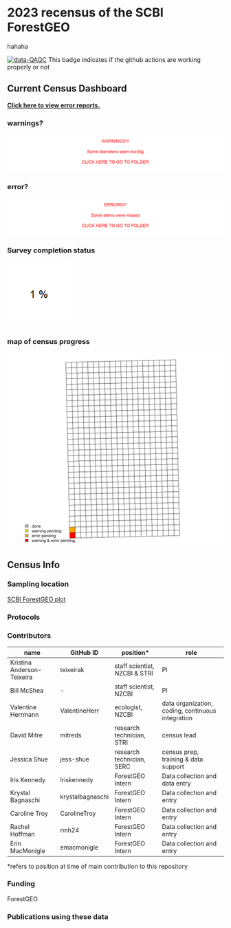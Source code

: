 # 2023 recensus of the SCBI ForestGEO

hahaha

[![data-QAQC](https://github.com/SCBI-ForestGEO/2023census/actions/workflows/data-QAQC.yaml/badge.svg)](https://github.com/SCBI-ForestGEO/2023census/actions/workflows/data-QAQC.yaml) This badge indicates if the github actions are working properly or not

## Current Census Dashboard


**[Click here to view error reports.](https://github.com/SCBI-ForestGEO/2023census/tree/main/QAQC_reports/)**

### warnings? 

[![There_is_no_warnings_:-)](https://raw.githubusercontent.com/SCBI-ForestGEO/2023census/main/QAQC_reports/warnings.png)](https://github.com/SCBI-ForestGEO/2023census/tree/main/QAQC_reports)

### error?
[![There_is_no_errors_:-)](https://raw.githubusercontent.com/SCBI-ForestGEO/2023census/main/QAQC_reports/errors.png)](https://github.com/SCBI-ForestGEO/2023census/tree/main/QAQC_reports)


### Survey completion status
![percent_completion](https://raw.githubusercontent.com/SCBI-ForestGEO/2023census/main/QAQC_reports/percent_completion.png)

### map of census progress
![map_of_completion](https://raw.githubusercontent.com/SCBI-ForestGEO/2023census/main/QAQC_reports/map_of_error_and_warnings.png) 





## Census Info

### Sampling location
[SCBI ForestGEO plot](https://forestgeo.si.edu/sites/north-america/smithsonian-conservation-biology-institute)


### Protocols

### Contributors
| name | GitHub ID| position* | role |
| -----| ---- | ---- |---- |
| Kristina Anderson-Teixeira | teixeirak | staff scientist, NZCBI & STRI | PI |
| Bill McShea | - | staff scientist, NZCBI | PI |
| Valentine Herrmann | ValentineHerr | ecologist, NZCBI | data organization, coding, continuous integration |
| David Mitre | mitreds | research technician, STRI | census lead |
| Jessica Shue | jess-shue | research technician, SERC | census prep, training & data support |
|Iris Kennedy|Iriskennedy|ForestGEO Intern|Data collection  and data entry|
| Krystal Bagnaschi | krystalbagnaschi | ForestGEO Intern | Data collection and entry |
| Caroline Troy | CarolineTroy | ForestGEO Intern | Data collection and entry |
| Rachel Hoffman | rmh24 | ForestGEO Intern | Data collection and entry |
| Erin MacMonigle |emacmonigle | ForestGEO Intern | Data collection and entry |

 
*refers to position at time of main contribution to this repository


### Funding 
ForestGEO

### Publications using these data
